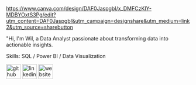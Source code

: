 https://www.canva.com/design/DAF0JaspgbI/x_DMFCzKIY-MDBYOxtS3Pg/edit?utm_content=DAF0JaspgbI&utm_campaign=designshare&utm_medium=link2&utm_source=sharebutton

"Hi, I'm Wil, a Data Analyst passionate about transforming data into actionable insights. 

Skills: SQL / Power BI / Data Visualization 



[<img src='https://cdn.jsdelivr.net/npm/simple-icons@3.0.1/icons/github.svg' alt='github' height='40'>](https://github.com/rodriguezwil)  [<img src='https://cdn.jsdelivr.net/npm/simple-icons@3.0.1/icons/linkedin.svg' alt='linkedin' height='40'>](https://www.linkedin.com/in/https://www.linkedin.com/in/wil-rodriguez//)  [<img src='https://cdn.jsdelivr.net/npm/simple-icons@3.0.1/icons/icloud.svg' alt='website' height='40'>](https://www.wilrodriguez-pro.com/)  

